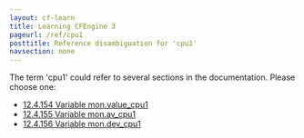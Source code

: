 ```yaml
---
layout: cf-learn
title: Learning CFEngine 3
pageurl: /ref/cpu1
posttitle: Reference disambiguation for 'cpu1'
navsection: none
---
```


The term 'cpu1' could refer to several sections in the documentation. Please choose one:

- [12.4.154 Variable mon.value_cpu1](https://cfengine.com/manuals/cf3-Reference#Variable-mon.value_cpu1)
- [12.4.155 Variable mon.av_cpu1](https://cfengine.com/manuals/cf3-Reference#Variable-mon.av_cpu1)
- [12.4.156 Variable mon.dev_cpu1](https://cfengine.com/manuals/cf3-Reference#Variable-mon.dev_cpu1)

